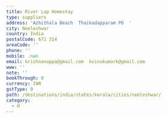 ```yaml
---
title: River Lap Homestay
type: suppliers
address: 'Azhithala Beach  Thaikadapparam PO  '
city: Neeleshwar
country: India
postalCode: 671 314
areaCode: ''
phone: ''
mobile: .nan
email: krishnanoppa@gmail.com  kvinukumark@gmail.com
www: ''
note: ''
bookThrough: 0
currency: INR
gstType: 0
path: /destinations/india/states/kerala/cities/neeleshwar/
category:
  - H
---
```


